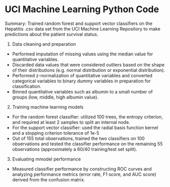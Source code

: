 # UCI Machine Learning Python Code

Summary: Trained random forest and support vector classifiers on the Hepatitis .csv data set from the UCI Machine Learning Repository to make predictions about the patient survival status.

1. Data cleaning and preparation
- Performed imputation of missing values using the median value for quantitative variables. 
- Discarded data values that were considered outliers based on the shape of their distributions (e.g. normal distribution or exponential distribution). 
- Performed z-normalization of quantitative variables and converted categorical variables to binary dummy variables in preparation for classification. 
- Binned quantitative variables such as albumin to a small number of groups (low, middle, high albumin value).


2. Training machine learning models
- For the random forest classifier: utilized 100 trees, the entropy criterion, and required at least 2 samples to split an internal node.
- For the support vector classifier: used the radial basis function kernel and a stopping criterion tolerance of 1e-5 
- Out of 155 total observations, trained the two classifiers on 100 observations and tested the classifier performance on the remaining 55 observations (approximately a 60/40 training/test set split). 


3. Evaluating mmodel performance
- Measured classifier performance by constructing ROC curves and analyzing performance metrics (error rate, F1 score, and AUC score) derived from the confusion matrix.
